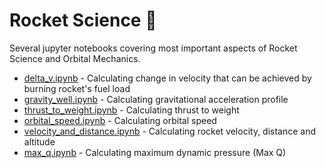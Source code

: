 # Rocket Science :rocket:

Several jupyter notebooks covering most important aspects of Rocket Science and Orbital Mechanics.

- [delta_v.ipynb](./delta_v.ipynb) - Calculating change in velocity that can be achieved by burning rocket's fuel load
- [gravity_well.ipynb](./gravity_well.ipynb) - Calculating gravitational acceleration profile
- [thrust_to_weight.ipynb](./thrust_to_weight.ipynb) - Calculating thrust to weight
- [orbital_speed.ipynb](./orbital_speed.ipynb) - Calculating orbital speed
- [velocity_and_distance.ipynb](./velocity_and_distance.ipynb) - Calculating rocket velocity, distance and altitude
- [max_q.ipynb](./max_q.ipynb) - Calculating maximum dynamic pressure (Max Q)